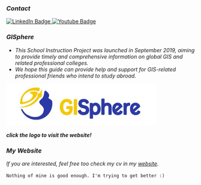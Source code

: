 ### *Contact*
<a href="https://www.linkedin.com/in/pengyu-chen-a07973181/">
  <img src="https://img.shields.io/badge/LinkedIn-blue?style=for-the-badge&logo=linkedin&logoColor=yellow" alt="LinkedIn Badge"/>
</a>
<a href="andyphilharmonic@gmail.com">
  <img src="https://img.shields.io/badge/Gmail-yellow?style=for-the-badge&logo=gmail&logoColor=blue" alt="Youtube Badge"/>
</a>

### *GISphere*

- *This School Instruction Project was launched in September 2019, aiming to provide timely and comprehensive information on global GIS and related professional colleges.*
- *We hope this guide can provide help and support for GIS-related professional friends who intend to study abroad.*

<a href="https://gisphere.info/">
  <img src=gisinfo.png alt="drawing" width="400">
</a>


***click the logo to visit the website!***

### *My Website*
  *If you are interested, feel free too check my cv in my [website](https://pengyu-gis.github.io/about.html).*   
  
`Nothing of mine is good enough. I'm trying to get better :)`
